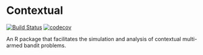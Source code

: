 # Contextual

[![Build Status](https://travis-ci.com/robinvanemden/contextual.svg?token=vdxzMgcdpyqKNduu9KeR&branch=master)](https://travis-ci.com/robinvanemden/contextual) [![codecov](https://codecov.io/gh/robinvanemden/contextual/branch/master/graph/badge.svg?token=u2LWZWFeZL)](https://codecov.io/gh/robinvanemden/contextual)

An R package that facilitates the simulation and analysis of contextual multi-armed bandit problems.
